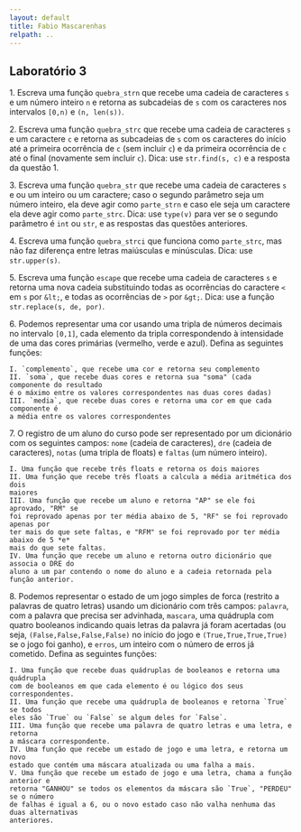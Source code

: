 ```yaml
---
layout: default
title: Fabio Mascarenhas
relpath: ..
---
```


## Laboratório 3

1\. Escreva uma função `quebra_strn` que recebe uma cadeia de caracteres `s` e um número
inteiro `n` e retorna as subcadeias de `s` com os caracteres nos intervalos `[0,n)` e 
`(n, len(s))`.

2\. Escreva uma função `quebra_strc` que recebe uma cadeia de caracteres `s` e um
caractere `c` e retorna as subcadeias de `s` com os caracteres do início até a primeira
ocorrência de `c` (sem incluir `c`) e da primeira ocorrência de `c` até o final
(novamente sem incluir `c`). Dica: use `str.find(s, c)` e a resposta da questão 1.

3\. Escreva uma função `quebra_str` que recebe uma cadeia de caracteres `s` e ou
um inteiro ou um caractere; caso o segundo parâmetro seja um número inteiro, ela
deve agir como `parte_strn` e caso ele seja um caractere ela deve agir como
`parte_strc`. Dica: use `type(v)` para ver se o segundo parâmetro é `int` ou `str`,
e as respostas das questões anteriores.

4\. Escreva uma função `quebra_strci` que funciona como `parte_strc`, mas não faz
diferença entre letras maiúsculas e minúsculas. Dica: use `str.upper(s)`.

5\. Escreva uma função `escape` que recebe uma cadeia de caracteres `s` e retorna
uma nova cadeia substituindo todas as ocorrências do caractere `<` em `s` por `&lt;`,
e todas as ocorrências de `>` por `&gt;`. Dica: use a função `str.replace(s, de, por)`.

6\. Podemos representar uma cor usando uma tripla de números decimais no intervalo `[0,1]`,
cada elemento da tripla correspondendo à intensidade de uma das cores primárias (vermelho,
verde e azul). Defina as seguintes funções:

    I. `complemento`, que recebe uma cor e retorna seu complemento
    II. `soma`, que recebe duas cores e retorna sua "soma" (cada componente do resultado
    é o máximo entre os valores correspondentes nas duas cores dadas)
    III. `media`, que recebe duas cores e retorna uma cor em que cada componente é
    a média entre os valores correspondentes

7\. O registro de um aluno do curso pode ser representado por um dicionário com
os seguintes campos: `nome` (cadeia de caracteres), `dre` (cadeia de caracteres),
`notas` (uma tripla de floats) e `faltas` (um número inteiro).

    I. Uma função que recebe três floats e retorna os dois maiores
    II. Uma função que recebe três floats a calcula a média aritmética dos dois
    maiores
    III. Uma função que recebe um aluno e retorna "AP" se ele foi aprovado, "RM" se
    foi reprovado apenas por ter média abaixo de 5, "RF" se foi reprovado apenas por
    ter mais do que sete faltas, e "RFM" se foi reprovado por ter média abaixo de 5 *e*
    mais do que sete faltas.
    IV. Uma função que recebe um aluno e retorna outro dicionário que associa o DRE do
    aluno a um par contendo o nome do aluno e a cadeia retornada pela função anterior.

8\. Podemos representar o estado de um jogo simples de forca (restrito a palavras de
quatro letras) usando um dicionário com três campos: `palavra`, com a palavra que
precisa ser advinhada, `mascara`, uma quádrupla com quatro booleanos indicando quais
letras da palavra já foram acertadas (ou seja, `(False,False,False,False)` no início
do jogo e `(True,True,True,True)` se o jogo foi ganho), e `erros`, um inteiro com o número
de erros já cometido. Defina as seguintes funções:

    I. Uma função que recebe duas quádruplas de booleanos e retorna uma quádrupla
    com de booleanos em que cada elemento é ou lógico dos seus correspondentes.
    II. Uma função que recebe uma quádrupla de booleanos e retorna `True` se todos
    eles são `True` ou `False` se algum deles for `False`.
    III. Uma função que recebe uma palavra de quatro letras e uma letra, e retorna
    a máscara correspondente.
    IV. Uma função que recebe um estado de jogo e uma letra, e retorna um novo
    estado que contém uma máscara atualizada ou uma falha a mais.
    V. Uma função que recebe um estado de jogo e uma letra, chama a função anterior e
    retorna "GANHOU" se todos os elementos da máscara são `True`, "PERDEU" se o número
    de falhas é igual a 6, ou o novo estado caso não valha nenhuma das duas alternativas
    anteriores.

